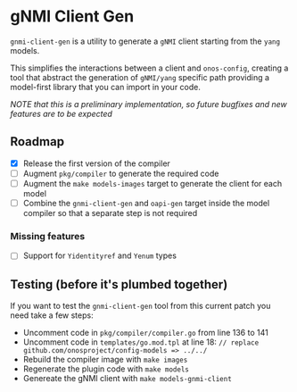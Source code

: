 # gNMI Client Gen

`gnmi-client-gen` is a utility to generate a `gNMI` client starting from the `yang` models.

This simplifies the interactions between a client and `onos-config`, creating a tool that abstract the generation
of `gNMI/yang` specific path providing a model-first library that you can import in your code.

_NOTE that this is a preliminary implementation, so future bugfixes and new features are to be expected_

## Roadmap

- [X] Release the first version of the compiler
- [ ] Augment `pkg/compiler` to generate the required code
- [ ] Augment the `make models-images` target to generate the client for each model
- [ ] Combine the `gnmi-client-gen` and `oapi-gen` target inside the model compiler so that a separate step is not required

### Missing features
- [ ] Support for `Yidentityref` and `Yenum` types

## Testing (before it's plumbed together)

If you want to test the `gnmi-client-gen` tool from this current patch you need take a few steps:

- Uncomment code in `pkg/compiler/compiler.go` from line 136 to 141
- Uncomment code in `templates/go.mod.tpl` at line 18: `// replace github.com/onosproject/config-models => ../../`
- Rebuild the compiler image with `make images`
- Regenerate the plugin code with `make models`
- Genereate the gNMI client with `make models-gnmi-client`